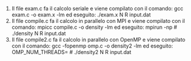 1) Il file exam.c fa il calcolo seriale e viene compilato con il comando:
gcc exam.c -o exam.x -lm 
ed eseguito:
./exam.x N R input.dat
2) Il file compile.c fa il calcolo in parallelo con MPI e viene compilato con il comando:
mpicc compile.c -o density -lm
ed eseguito:
mpirun -np # ./density N R input.dat 
3) Il file compile2.c fa il calcolo in parallelo con OpenMP e viene compilato con il comando:
gcc -fopenmp omp.c -o density2 -lm
ed eseguito:
OMP_NUM_THREADS= # ./density2 N R input.dat 

